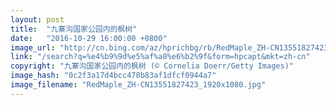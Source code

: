 ```yaml
---
layout: post
title:  "九寨沟国家公园内的枫树"
date:   "2016-10-29 16:00:00 +0800"
image_url: "http://cn.bing.com/az/hprichbg/rb/RedMaple_ZH-CN13551827423_1920x1080.jpg"
link: "/search?q=%e4%b9%9d%e5%af%a8%e6%b2%9f&form=hpcapt&mkt=zh-cn"
copyright: "九寨沟国家公园内的枫树 (© Cornelia Doerr/Getty Images)"
image_hash: "0c2f3a17d4bcc478b83af1dfcf0944a7"
image_filename: "RedMaple_ZH-CN13551827423_1920x1080.jpg"
---
```

